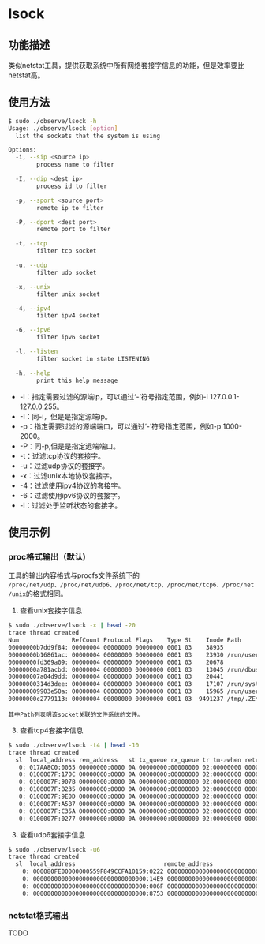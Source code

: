 # lsock

## 功能描述

类似netstat工具，提供获取系统中所有网络套接字信息的功能，但是效率要比netstat高。

## 使用方法

```bash
$ sudo ./observe/lsock -h
Usage: ./observe/lsock [option]
  list the sockets that the system is using

Options:
  -i, --sip <source ip>
        process name to filter

  -I, --dip <dest ip>
        process id to filter

  -p, --sport <source port>
        remote ip to filter

  -P, --dport <dest port>
        remote port to filter

  -t, --tcp 
        filter tcp socket

  -u, --udp 
        filter udp socket

  -x, --unix 
        filter unix socket

  -4, --ipv4 
        filter ipv4 socket

  -6, --ipv6 
        filter ipv6 socket

  -l, --listen 
        filter socket in state LISTENING

  -h, --help 
        print this help message
```

- -i：指定需要过滤的源端ip，可以通过‘-’符号指定范围，例如-i 127.0.0.1-127.0.0.255。
- -I：同-i，但是是指定源端ip。
- -p：指定需要过滤的源端端口，可以通过‘-’符号指定范围，例如-p 1000-2000。
- -P：同-p,但是是指定远端端口。
- -t：过滤tcp协议的套接字。
- -u：过滤udp协议的套接字。
- -x：过滤unix本地协议套接字。
- -4：过滤使用ipv4协议的套接字。
- -6：过滤使用ipv6协议的套接字。
- -l：过滤处于监听状态的套接字。

## 使用示例

### proc格式输出（默认)

工具的输出内容格式与procfs文件系统下的 `/proc/net/udp、/proc/net/udp6、/proc/net/tcp、/proc/net/tcp6、/proc/net/unix`的格式相同。

1. 查看unix套接字信息

```bash
$ sudo ./observe/lsock -x | head -20
trace thread created
Num               RefCount Protocol Flags    Type St    Inode Path
00000000b7dd9f84: 00000004 00000000 00000000 0001 03    38935 
00000000b16861ac: 00000004 00000000 00000000 0001 03    23930 /run/user/1000/bus
00000000fd369a09: 00000004 00000000 00000000 0001 03    20678 
00000000a781acbd: 00000004 00000000 00000000 0001 03    13045 /run/dbus/system_bus_socket
000000007a04d9dd: 00000004 00000000 00000000 0001 03    20441 
00000000314d3dee: 00000004 00000000 00000000 0001 03    17107 /run/systemd/journal/stdout
000000009903e50a: 00000004 00000000 00000000 0001 03    15965 /run/user/1000/bus
00000000c2779113: 00000004 00000000 00000000 0001 03  9491237 /tmp/.ZEYQYQ/s
```

    其中Path列表明该socket关联的文件系统的文件。

3. 查看tcp4套接字信息

```bash
$ sudo ./observe/lsock -t4 | head -10
trace thread created
  sl  local_address rem_address   st tx_queue rx_queue tr tm->when retrnsmt   uid  timeout inode
   0: 017AA8C0:0035 00000000:0000 0A 00000000:00000000 02:00000000 00000000     0        0 2321 2 00000000756611ba 100 0 0 10 5
   0: 0100007F:170C 00000000:0000 0A 00000000:00000000 02:00000000 00000000 64055        0 14655 2 00000000a19d853f 100 0 0 10 0
   0: 0100007F:907B 00000000:0000 0A 00000000:00000000 02:00000000 00000000  1000        0 38921 2 0000000097f8c2fb 100 0 0 10 0
   0: 0100007F:B235 00000000:0000 0A 00000000:00000000 02:00000000 00000000  1000        0 23192 2 0000000015707367 100 0 0 10 0
   0: 0100007F:9E0D 00000000:0000 0A 00000000:00000000 02:00000000 00000000  1000        0 14433438 2 00000000e2551ee2 100 0 0 10 0
   0: 0100007F:A5B7 00000000:0000 0A 00000000:00000000 02:00000000 00000000  1000        0 14397338 2 00000000a1740049 100 0 0 10 0
   0: 0100007F:C35A 00000000:0000 0A 00000000:00000000 02:00000000 00000000  1000        0 36545 2 000000001c5e3511 100 0 0 10 0
   0: 0100007F:0277 00000000:0000 0A 00000000:00000000 02:00000000 00000000     0        0 18873 2 00000000197c6d86 100 0 0 10 0
```

3. 查看udp6套接字信息

```bash
$ sudo ./observe/lsock -u6
trace thread created
  sl  local_address                         remote_address                        st tx_queue rx_queue tr tm->when retrnsmt   uid  timeout inode ref pointer drops
    0: 000080FE00000000559F849CCFA10159:0222 00000000000000000000000000000000:0000 07 00000000:00000000 00:00000000 00000000     0        0 11985 3 000000005cd1584a 0
    0: 00000000000000000000000000000000:14E9 00000000000000000000000000000000:0000 07 00000000:00000000 00:00000000 00000000   107        0 14513 3 00000000c48b540e 0
    0: 00000000000000000000000000000000:006F 00000000000000000000000000000000:0000 07 00000000:00000000 00:00000000 00000000     0        0 4710 3 00000000c3036f01 0
    0: 00000000000000000000000000000000:8753 00000000000000000000000000000000:0000 07 00000000:00000000 00:00000000 00000000   107        0 14515 3 0000000002ed86ce 0
```

### netstat格式输出

TODO
